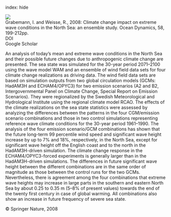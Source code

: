 index: hide

<div class="Citation">
    <div class="Citation-thumb CitationThumb-linked"  data-href="https://doi.org/10.1007/s10236-008-0141-x">
      <img src="https://static.claimspace.cloud/climate-study-static/refs/thumbs/13/Grabemann_and_Weisse_2008-thumb.png" />
    </div>

  <div class="Citation-body">
    <div class="Citation-text">Grabemann, I. and Weisse, R., 2008: Climate change impact on extreme wave conditions in the North Sea: an ensemble study. <span class="Article-journal">Ocean Dynamics, </span><span class="Article-volume">58, </span>199-212pp.</div>
    <div class="Citation-links">
      <div class="CitationLink" data-href="https://doi.org/10.1007/s10236-008-0141-x">
        <div class="CitationLink-icon CitationLink-Doi"></div>
        <div class="CitationLink-text">DOI</div>
      </div>
      <div class="CitationLink" data-href="https://scholar.google.com/scholar?q=10.1007/s10236-008-0141-x">
        <div class="CitationLink-icon CitationLink-Scholar"></div>
        <div class="CitationLink-text">Google Scholar</div>
      </div>
    </div>
  </div>
</div>

An analysis of today’s mean and extreme wave conditions in the North Sea and their possible future changes due to anthropogenic climate change are presented. The sea state was simulated for the 30-year period 2071–2100 using the wave model WAM and an ensemble of wind field data sets for four climate change realizations as driving data. The wind field data sets are based on simulation outputs from two global circulation models (GCMs: HadAM3H and ECHAM4/OPYC3) for two emission scenarios (A2 and B2, Intergovernmental Panel on Climate Change, Special Report on Emission Scenarios). They were regionalized by the Swedish Meteorological and Hydrological Institute using the regional climate model RCAO. The effects of the climate realizations on the sea state statistics were assessed by analyzing the differences between the patterns in the four CGM/emission scenario combinations and those in two control simulations representing reference wave climate conditions for the 30-year period 1961–1990. The analysis of the four emission scenario/GCM combinations has shown that the future long-term 99 percentile wind speed and significant wave height increase by up to 7% and 18%, respectively, in the North Sea, except for significant wave height off the English coast and to the north in the HadAM3H-driven simulation. The climate change response in the ECHAM4/OPYC3-forced experiments is generally larger than in the HadAM3H-driven simulations. The differences in future significant wave height between the different combinations are in the same order of magnitude as those between the control runs for the two GCMs. Nevertheless, there is agreement among the four combinations that extreme wave heights may increase in large parts in the southern and eastern North Sea by about 0.25 to 0.35 m (5–8% of present values) towards the end of the twenty first century in case of global warming. All combinations also show an increase in future frequency of severe sea state.

<div class="Citation-copy">
&copy; Springer Nature, 2008
</div>